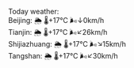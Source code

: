 Today weather:  
Beijing: 🌦 🌡️+17°C 🌬️↓0km/h  
Tianjin: 🌦 🌡️+17°C 🌬️↙26km/h  
Shijiazhuang: 🌦 🌡️+17°C 🌬️↘15km/h  
Tangshan: 🌦 🌡️+17°C 🌬️↙30km/h  
